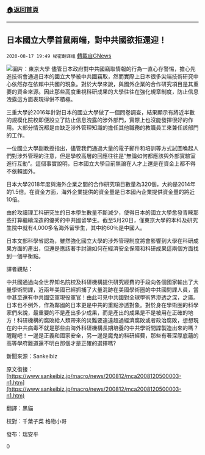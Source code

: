 ###  [:house:返回首頁](https://github.com/ourhimalayas/txt)
---

## 日本國立大學首鼠兩端，對中共國欲拒還迎！
`2020-08-17 19:49 秘密翻译组` [轉載自GNews](https://gnews.org/zh-hant/300858/)

![](https://s3.amazonaws.com/gnews-media-offload/wp-content/uploads/2020/08/17194012/1597707218697.jpg)圖片：東京大學
儘管日本政府對中共國竊取情報的行為一直心存警惕，擔心先進技術會通過日本的國立大學被中共國竊取，然而實際上日本很多尖端技術研究中心依然存在依賴中共國的現象。對於大學來說，與國外企業的合作研究項目是其重要的資金來源。因此那些高度重視科研成果的大學往往在強化規章制度，防止信息洩露這方面表現得併不積極。

三重大學於2016年針對日本的國立大學做了一個問卷調查，結果顯示有將近半數的規模化院校即便設立了防止信息洩露的涉外部門，實際上也沒能發揮很好的作用。大部分情況都是由缺乏涉外管理知識的擔任其他職務的教職員工來兼任該部門的工作。

一位國立大學副教授指出，儘管我們通過大量的電子郵件和培訓等方式試圖喚起人們對涉外管理的注意，但是學校高層的回應往往是“無論如何都應該與外部實驗室進行互動”。這個事實說明，日本國立大學目前無論在人才上還是在資金上都不得不依賴國外。

日本大學2018年度與海外企業之間的合作研究項目數量為320個，大約是2014年的1.5倍。在資金方面，海外企業提供的資金量是日本國內企業提供資金量的將近10倍。

由於攻讀理工科研究生的日本學生數量不斷減少，使得日本的國立大學愈發青睞那些打算繼續深造的優秀的中共國留學生。截至5月20日，僅東京大學的本科及研究生院中就有4,000多名海外留學生，其中約60％是中國人。

日本文部科學省認為，雖然強化國立大學的涉外管理制度將會影響到大學在科研成果方面的產出，但還是應該著手討論如何在經濟安全保障和科研成果這兩個方面找到一個平衡點。

譯者觀點：

中共國通過向全世界知名院校及科研機構提供研究經費的手段向各個國家輸出了大量學術間諜，近兩年美國已經抓捕了大量混跡在美國學術圈的中共國間諜人員，當中甚至還有中共國空軍現役軍官！由此可見中共國對全球學術界滲透之深，之廣。日本也不例外，作為鄰國的日本更是中共的重點滲透對象。對於身在學術圈的科學家們來說，最重要的不是產出多少成果，而是產出的成果是不是被用在正確的地方！科研機構的腐敗給人類帶來的災難要遠遠超過經濟腐敗或者政治腐敗，想想現在的中共病毒不就是那些由海外科研機構長期培養的中共學術間諜製造出來的嗎？醒醒吧！一邊是正義和國家安全，另一邊是魔鬼的科研經費，那些有著深厚底蘊的高等學府難道還不明白那個才是正確的選擇嗎?

新聞來源：Sankeibiz

原文銜接： [https://www.sankeibiz.jp/macro/news/200812/mca2008120500003-n1.htm](https://www.sankeibiz.jp/macro/news/200812/mca2008120500003-n1.htm)

翻譯：黑貓

校對：千葉子菜 格物小哥

發布：瑞安平

0
